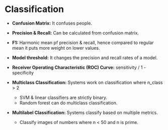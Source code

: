 # Classification
- **Confusion Matrix:** It confuses people.


- **Precision & Recall:** Can be calculated from confusion matrix.


- **F1:** Harmonic mean pf precision & recall, hence compared to regular mean it puts more weight on lower values.


- **Model threshold:** It changes the precision and recall rates of a model.


- **Receiver Operating Characteristic (ROC) Curve:** sensitivity / 1 - specificity


- **Multiclass Classification:** Systems work on classification where n_class > 2
  - SVM & linear classifiers are strictly binary.
  - Random forest can do multiclass classification.


- **Multilabel Classification:** Systems classify based on multiple metrics.
  - Classify images of numbers where n < 50 and n is prime.